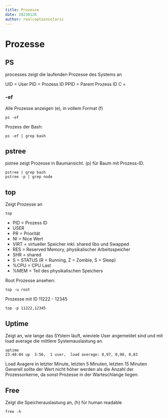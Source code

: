```yaml
---
title: Prozesse
date: 20230126
author: realcaptainsolaris 
---
```


# Prozesse 

## PS
processes zeigt die laufenden Prozesse des Systems an

UID = User
PID = Prozess ID
PPID = Parent Prozess ID
C = 


### -ef
Alle Prozesse anzeigen (e), in vollem Format (f)

    ps -ef

Prozess der Bash:

    ps -ef | grep bash

##  pstree
pstree zeigt Prozesse in Baumansicht. (p) für Baum mit Prozess-ID.

    pstree | grep bash
    pstree -p | grep node

## top
Zeigt Prozesse an

    top

- PID = Prozess ID
- USER 
- PR = Priorität
- NI = Nice Wert
- VIRT = virtueller Speicher inkl. shared libs und Swapped
- RES = Reserved Memory, physikalischer Arbeitsspeicher
- SHR = shared 
- S = STATUS (R = Running, Z = Zombie, S = Sleep)
- %CPU = CPU Last
- %MEM = Teil des physikalischen Speichers

Root Prozesse ansehen:

    top -u root

Prozesse mit ID 11222 - 12345

    top -p 11222,12345

## Uptime
Zeigt an, wie lange das SYstem läuft, wieviele User angemeldet sind
und mit load average die mittlere Systemauslastung an. 

    uptime
    23:48:04 up  3:56,  1 user,  load average: 0,97, 0,90, 0,83

Load Avagere in letzter Minute, letzten 5 Minuten, letzten 15 Minuten
Generell sollte der Wert nicht höher werden als die Anzahl der
Prozessorkerne, da sonst Prozesse in der Warteschlange liegen.

## Free
Zeigt die Speicherauslastung an, (h) für human readable

    free -h

